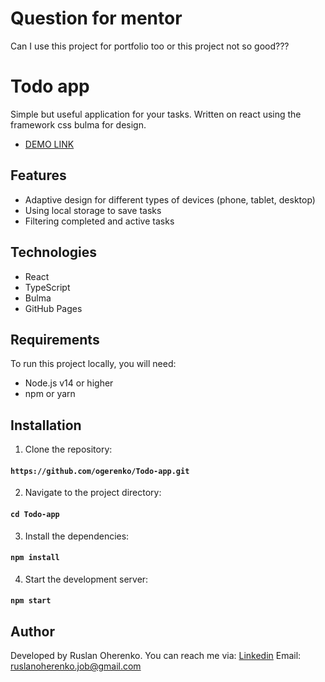 # Question for mentor
Can I use this project for portfolio too or this project not so good???


# Todo app

Simple but useful application for your tasks. Written on react using the framework css bulma for design.

  - [DEMO LINK](https://ogerenko.github.io/Todo-app/)


## Features
  + Adaptive design for different types of devices (phone, tablet, desktop)
  + Using local storage to save tasks
  + Filtering completed and active tasks

## Technologies
  + React
  + TypeScript
  + Bulma
  + GitHub Pages

## Requirements

To run this project locally, you will need:
  + Node.js v14 or higher
  + npm or yarn

## Installation

  1. Clone the repository:
  #### `https://github.com/ogerenko/Todo-app.git`

  2. Navigate to the project directory:
  #### `cd Todo-app`

  3. Install the dependencies:
  #### `npm install`

  4. Start the development server:
  #### `npm start`

## Author

  Developed by Ruslan Oherenko. You can reach me via:
  [Linkedin](www.linkedin.com/in/ruslan-oherenko-3295b7303)
  Email: ruslanoherenko.job@gmail.com